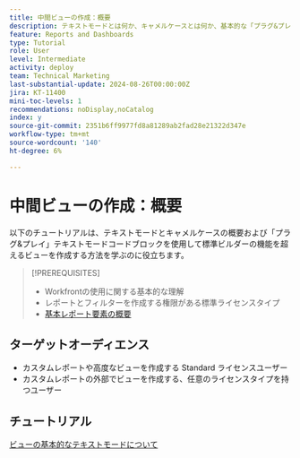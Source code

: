 ```yaml
---
title: 中間ビューの作成：概要
description: テキストモードとは何か、キャメルケースとは何か、基本的な「プラグ&プレイ」テキストモードコードブロックを使用して標準ビルダーの機能を超えるビューを作成する方法について説明します。
feature: Reports and Dashboards
type: Tutorial
role: User
level: Intermediate
activity: deploy
team: Technical Marketing
last-substantial-update: 2024-08-26T00:00:00Z
jira: KT-11400
mini-toc-levels: 1
recommendations: noDisplay,noCatalog
index: y
source-git-commit: 2351b6ff9977fd8a81289ab2fad28e21322d347e
workflow-type: tm+mt
source-wordcount: '140'
ht-degree: 6%

---
```



# 中間ビューの作成：概要

以下のチュートリアルは、テキストモードとキャメルケースの概要および「プラグ&amp;プレイ」テキストモードコードブロックを使用して標準ビルダーの機能を超えるビューを作成する方法を学ぶのに役立ちます。

>[!PREREQUISITES]
>
>* Workfrontの使用に関する基本的な理解
>* レポートとフィルターを作成する権限がある標準ライセンスタイプ
>* [ 基本レポート要素の概要 ](https://experienceleague.adobe.com/?recommended=Workfront-U-1-2022.1.reporting)

## ターゲットオーディエンス

* カスタムレポートや高度なビューを作成する Standard ライセンスユーザー
* カスタムレポートの外部でビューを作成する、任意のライセンスタイプを持つユーザー


## チュートリアル

[ビューの基本的なテキストモードについて](basic-text-mode-for-views.md)


